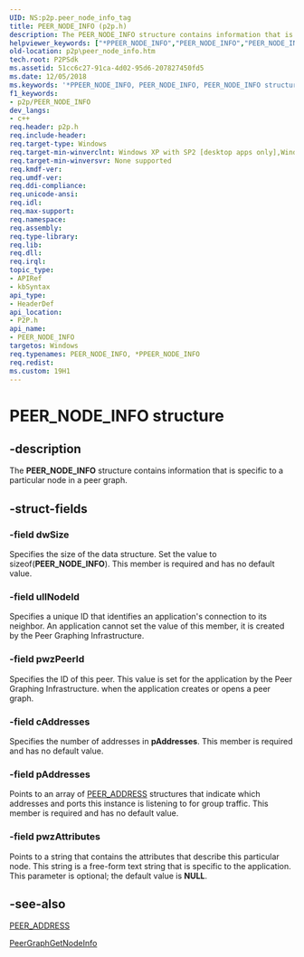 ```yaml
---
UID: NS:p2p.peer_node_info_tag
title: PEER_NODE_INFO (p2p.h)
description: The PEER_NODE_INFO structure contains information that is specific to a particular node in a peer graph.helpviewer_keywords: ["*PPEER_NODE_INFO","PEER_NODE_INFO","PEER_NODE_INFO structure [Peer Networking]","PPEER_NODE_INFO","PPEER_NODE_INFO structure pointer [Peer Networking]","p2p.peer_node_info","p2p/PPEER_NODE_INFO","p2p/peer_node_info_tag"]
old-location: p2p\peer_node_info.htm
tech.root: P2PSdk
ms.assetid: 51cc6c27-91ca-4d02-95d6-207827450fd5
ms.date: 12/05/2018
ms.keywords: '*PPEER_NODE_INFO, PEER_NODE_INFO, PEER_NODE_INFO structure [Peer Networking], PPEER_NODE_INFO, PPEER_NODE_INFO structure pointer [Peer Networking], p2p.peer_node_info, p2p/PPEER_NODE_INFO, p2p/peer_node_info_tag'
f1_keywords:
- p2p/PEER_NODE_INFO
dev_langs:
- c++
req.header: p2p.h
req.include-header: 
req.target-type: Windows
req.target-min-winverclnt: Windows XP with SP2 [desktop apps only],Windows XP with SP1 with the Advanced Networking Pack forWindows XP
req.target-min-winversvr: None supported
req.kmdf-ver: 
req.umdf-ver: 
req.ddi-compliance: 
req.unicode-ansi: 
req.idl: 
req.max-support: 
req.namespace: 
req.assembly: 
req.type-library: 
req.lib: 
req.dll: 
req.irql: 
topic_type:
- APIRef
- kbSyntax
api_type:
- HeaderDef
api_location:
- P2P.h
api_name:
- PEER_NODE_INFO
targetos: Windows
req.typenames: PEER_NODE_INFO, *PPEER_NODE_INFO
req.redist: 
ms.custom: 19H1
---
```


# PEER_NODE_INFO structure


## -description


The <b>PEER_NODE_INFO</b> structure contains information that is specific to a particular node in a peer graph.


## -struct-fields




### -field dwSize

Specifies the size of the data structure. Set the value to   sizeof(<b>PEER_NODE_INFO</b>). This member is required and has no default value.


### -field ullNodeId

Specifies a unique ID that identifies an application's  connection to its neighbor. An application cannot set the value of this member, it is created by the Peer Graphing Infrastructure.


### -field pwzPeerId

Specifies the ID of this peer. This value is set for the application by the Peer Graphing Infrastructure. when the application creates or opens a peer graph.


### -field cAddresses

Specifies the number of addresses in <b>pAddresses</b>. This member is required and has no default value.


### -field pAddresses

Points to  an array of <a href="https://docs.microsoft.com/windows/desktop/api/p2p/ns-p2p-peer_address">PEER_ADDRESS</a> structures that indicate which addresses and  ports this instance is listening to for group traffic. This member is required and has no default value.


### -field pwzAttributes

Points to a string  that contains the  attributes that describe this particular node. This string is a free-form text string that is specific to the application. This parameter is optional; the default value is <b>NULL</b>.


## -see-also




<a href="https://docs.microsoft.com/windows/desktop/api/p2p/ns-p2p-peer_address">PEER_ADDRESS</a>



<a href="https://docs.microsoft.com/windows/desktop/api/p2p/nf-p2p-peergraphgetnodeinfo">PeerGraphGetNodeInfo</a>
 

 

